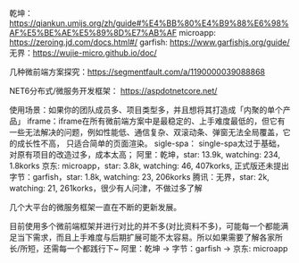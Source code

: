 乾坤：https://qiankun.umijs.org/zh/guide#%E4%BB%80%E4%B9%88%E6%98%AF%E5%BE%AE%E5%89%8D%E7%AB%AF
microapp: https://zeroing.jd.com/docs.html#/
garfish: https://www.garfishjs.org/guide/
无界：https://wujie-micro.github.io/doc/

几种微前端方案探究：https://segmentfault.com/a/1190000039088868

NET6分布式/微服务开发框架： https://aspdotnetcore.net/


使用场景：如果你的团队成员多、项目类型多，并且想将其打造成「内聚的单个产品」
iframe：iframe在所有微前端方案中是最稳定的、上手难度最低的，但它有一些无法解决的问题，例如性能低、通信复杂、双滚动条、弹窗无法全局覆盖，它的成长性不高，
只适合简单的页面渲染。
sigle-spa： single-spa太过于基础，对原有项目的改造过多，成本太高；
阿里：乾坤，star: 13.9k, watching: 234, 1.8korks
京东: microapp，star: 3.8k, watching: 46, 407korks, 正式版还未提出
字节：garfish，star: 1.8k, watching: 23, 206korks
腾讯：无界，star: 2k, watching: 21, 261korks，很少有人问津，不做过多了解

几个大平台的微服务框架一直在不断的更新发展。

目前使用多个微前端框架并进行对比的并不多(对比资料不多)，可能每一个都能满足当下需求，而且上手难度与后期扩展可能不太容易。所以如果需要了解各家所长/所短，还需每一个都践行下~
阿里：乾坤 -> 字节：garfish -> 京东: microapp